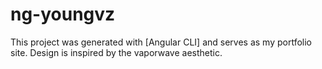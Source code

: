 # ng-youngvz


This project was generated with [Angular CLI] and serves as my portfolio site. Design is inspired by the vaporwave aesthetic. 
